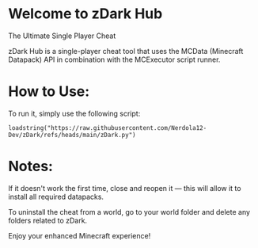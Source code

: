 # Welcome to zDark Hub
The Ultimate Single Player Cheat

zDark Hub is a single-player cheat tool that uses the MCData (Minecraft Datapack) API in combination with the MCExecutor script runner.

# How to Use:
To run it, simply use the following script:

    loadstring("https://raw.githubusercontent.com/Nerdola12-Dev/zDark/refs/heads/main/zDark.py")

# Notes:
If it doesn't work the first time, close and reopen it — this will allow it to install all required datapacks.

To uninstall the cheat from a world, go to your world folder and delete any folders related to zDark.

Enjoy your enhanced Minecraft experience!

